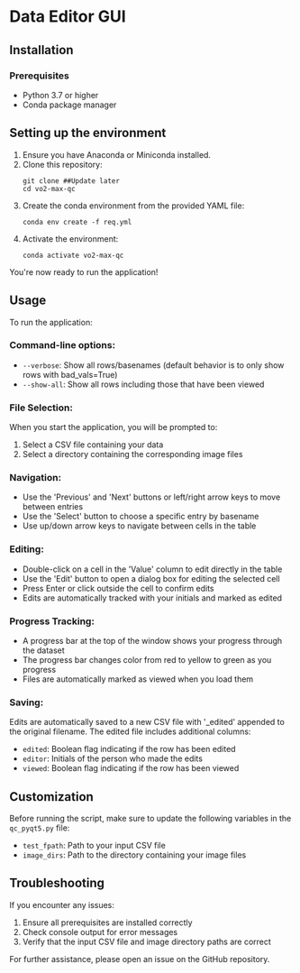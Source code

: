 # Data Editor GUI

## Installation

### Prerequisites

- Python 3.7 or higher
- Conda package manager

## Setting up the environment

1. Ensure you have Anaconda or Miniconda installed.
2. Clone this repository:
   ```
   git clone ##Update later
   cd vo2-max-qc
   ```
3. Create the conda environment from the provided YAML file:
   ```
   conda env create -f req.yml
   ```
4. Activate the environment:
   ```
   conda activate vo2-max-qc
   ```

You're now ready to run the application!

## Usage

To run the application:

### Command-line options:

- `--verbose`: Show all rows/basenames (default behavior is to only show rows with bad_vals=True)
- `--show-all`: Show all rows including those that have been viewed

### File Selection:

When you start the application, you will be prompted to:
1. Select a CSV file containing your data
2. Select a directory containing the corresponding image files

### Navigation:

- Use the 'Previous' and 'Next' buttons or left/right arrow keys to move between entries
- Use the 'Select' button to choose a specific entry by basename
- Use up/down arrow keys to navigate between cells in the table

### Editing:

- Double-click on a cell in the 'Value' column to edit directly in the table
- Use the 'Edit' button to open a dialog box for editing the selected cell
- Press Enter or click outside the cell to confirm edits
- Edits are automatically tracked with your initials and marked as edited

### Progress Tracking:

- A progress bar at the top of the window shows your progress through the dataset
- The progress bar changes color from red to yellow to green as you progress
- Files are automatically marked as viewed when you load them

### Saving:

Edits are automatically saved to a new CSV file with '_edited' appended to the original filename. The edited file includes additional columns:
- `edited`: Boolean flag indicating if the row has been edited
- `editor`: Initials of the person who made the edits
- `viewed`: Boolean flag indicating if the row has been viewed

## Customization

Before running the script, make sure to update the following variables in the `qc_pyqt5.py` file:

- `test_fpath`: Path to your input CSV file
- `image_dirs`: Path to the directory containing your image files

## Troubleshooting

If you encounter any issues:

1. Ensure all prerequisites are installed correctly
2. Check console output for error messages
3. Verify that the input CSV file and image directory paths are correct

For further assistance, please open an issue on the GitHub repository.